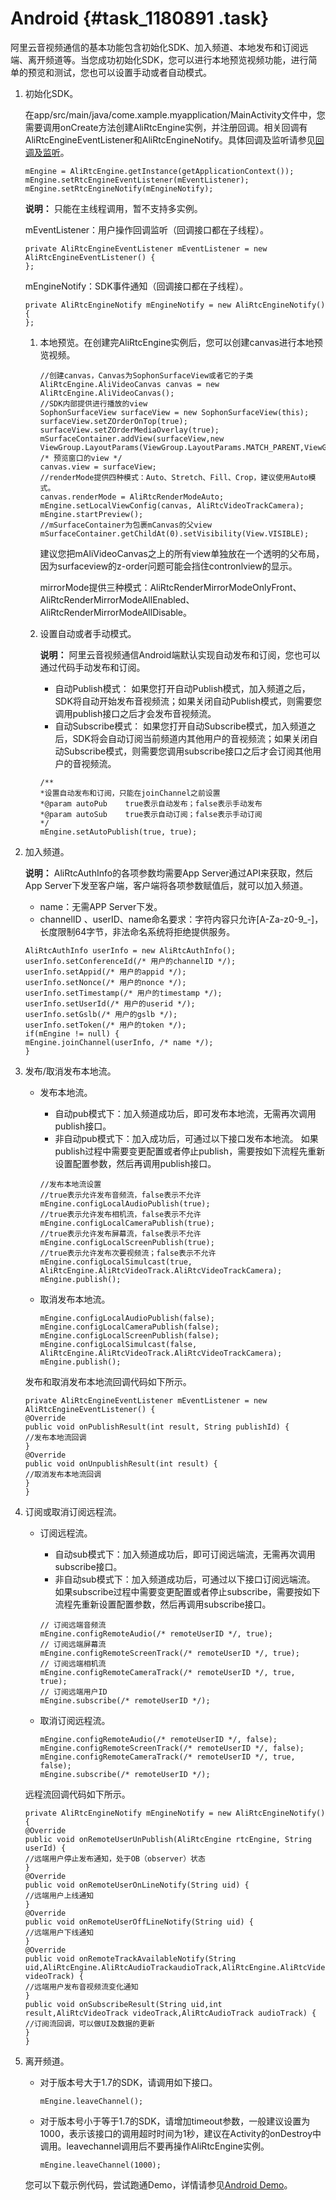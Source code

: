 # Android {#task_1180891 .task}

阿里云音视频通信的基本功能包含初始化SDK、加入频道、本地发布和订阅远端、离开频道等。当您成功初始化SDK，您可以进行本地预览视频功能，进行简单的预览和测试，您也可以设置手动或者自动模式。

1.  初始化SDK。 

    在app/src/main/java/come.xample.myapplication/MainActivity文件中，您需要调用onCreate方法创建AliRtcEngine实例，并注册回调。相关回调有AliRtcEngineEventListener和AliRtcEngineNotify。具体回调及监听请参见[回调及监听](../../../../cn.zh-CN//回调及监听.md#)。

    ``` {#codeblock_2b8_1ou_4ge .language-java}
    mEngine = AliRtcEngine.getInstance(getApplicationContext());
    mEngine.setRtcEngineEventListener(mEventListener);
    mEngine.setRtcEngineNotify(mEngineNotify);     
    ```

    **说明：** 只能在主线程调用，暂不支持多实例。

    mEventListener：用户操作回调监听（回调接口都在子线程）。

    ``` {#codeblock_lbf_num_3rm .language-java}
    private AliRtcEngineEventListener mEventListener = new AliRtcEngineEventListener() {
    };           
    ```

    mEngineNotify：SDK事件通知（回调接口都在子线程）。

    ``` {#codeblock_qx9_wpl_hlt .language-java}
    private AliRtcEngineNotify mEngineNotify = new AliRtcEngineNotify() {    
    };           
    ```

    1.  本地预览。在创建完AliRtcEngine实例后，您可以创建canvas进行本地预览视频。 

        ``` {#codeblock_df0_slj_a2x .language-java}
        //创建canvas，Canvas为SophonSurfaceView或者它的子类
        AliRtcEngine.AliVideoCanvas canvas = new AliRtcEngine.AliVideoCanvas();
        //SDK内部提供进行播放的view
        SophonSurfaceView surfaceView = new SophonSurfaceView(this);
        surfaceView.setZOrderOnTop(true);
        surfaceView.setZOrderMediaOverlay(true);
        mSurfaceContainer.addView(surfaceView,new ViewGroup.LayoutParams(ViewGroup.LayoutParams.MATCH_PARENT,ViewGroup.LayoutParams.MATCH_PARENT));
        /* 预览窗口的view */
        canvas.view = surfaceView; 
        //renderMode提供四种模式：Auto、Stretch、Fill、Crop，建议使用Auto模式。
        canvas.renderMode = AliRtcRenderModeAuto;
        mEngine.setLocalViewConfig(canvas, AliRtcVideoTrackCamera);
        mEngine.startPreview();
        //mSurfaceContainer为包裹mCanvas的父view
        mSurfaceContainer.getChildAt(0).setVisibility(View.VISIBLE); 
        ```

        建议您把mAliVideoCanvas之上的所有view单独放在一个透明的父布局，因为surfaceview的z-order问题可能会挡住contronlview的显示。

        mirrorMode提供三种模式：AliRtcRenderMirrorModeOnlyFront、AliRtcRenderMirrorModeAllEnabled、AliRtcRenderMirrorModeAllDisable。

    2.  设置自动或者手动模式。 

        **说明：** 阿里云音视频通信Android端默认实现自动发布和订阅，您也可以通过代码手动发布和订阅。

        -   自动Publish模式： 如果您打开自动Publish模式，加入频道之后，SDK将自动开始发布音视频流；如果关闭自动Publish模式，则需要您调用publish接口之后才会发布音视频流。
        -   自动Subscribe模式： 如果您打开自动Subscribe模式，加入频道之后，SDK将会自动订阅当前频道内其他用户的音视频流；如果关闭自动Subscribe模式，则需要您调用subscribe接口之后才会订阅其他用户的音视频流。
        ``` {#codeblock_5ok_l1v_dhu .language-java}
        /**
        *设置自动发布和订阅，只能在joinChannel之前设置
        *@param autoPub    true表示自动发布；false表示手动发布
        *@param autoSub    true表示自动订阅；false表示手动订阅
        */
        mEngine.setAutoPublish(true, true);           
        ```

2.  加入频道。 

    **说明：** AliRtcAuthInfo的各项参数均需要App Server通过API来获取，然后App Server下发至客户端，客户端将各项参数赋值后，就可以加入频道。

    -   name：无需APP Server下发。
    -   channelID 、userID、name命名要求：字符内容只允许\[A-Za-z0-9\_-\]，长度限制64字节，非法命名系统将拒绝提供服务。
    ``` {#codeblock_li5_4yx_lo2 .language-java}
    AliRtcAuthInfo userInfo = new AliRtcAuthInfo();
    userInfo.setConferenceId(/* 用户的channelID */);
    userInfo.setAppid(/* 用户的appid */);
    userInfo.setNonce(/* 用户的nonce */);
    userInfo.setTimestamp(/* 用户的timestamp */);
    userInfo.setUserId(/* 用户的userid */);
    userInfo.setGslb(/* 用户的gslb */);
    userInfo.setToken(/* 用户的token */);
    if(mEngine != null) {    
    mEngine.joinChannel(userInfo, /* name */);
    }
    ```

3.  发布/取消发布本地流。 

    -   发布本地流。

        -   自动pub模式下：加入频道成功后，即可发布本地流，无需再次调用publish接口。
        -   非自动pub模式下：加入成功后，可通过以下接口发布本地流。
        如果publish过程中需要变更配置或者停止publish，需要按如下流程先重新设置配置参数，然后再调用publish接口。

        ``` {#codeblock_n57_6ud_2t8 .language-java}
        //发布本地流设置
        //true表示允许发布音频流，false表示不允许
        mEngine.configLocalAudioPublish(true);
        //true表示允许发布相机流，false表示不允许
        mEngine.configLocalCameraPublish(true);
        //true表示允许发布屏幕流，false表示不允许
        mEngine.configLocalScreenPublish(true);
        //true表示允许发布次要视频流；false表示不允许
        mEngine.configLocalSimulcast(true, AliRtcEngine.AliRtcVideoTrack.AliRtcVideoTrackCamera);
        mEngine.publish();
        ```

    -   取消发布本地流。

        ``` {#codeblock_iri_faa_zo2 .language-java}
        mEngine.configLocalAudioPublish(false);
        mEngine.configLocalCameraPublish(false);
        mEngine.configLocalScreenPublish(false);
        mEngine.configLocalSimulcast(false, AliRtcEngine.AliRtcVideoTrack.AliRtcVideoTrackCamera);
        mEngine.publish();
        ```

    发布和取消发布本地流回调代码如下所示。

    ``` {#codeblock_qwo_62h_oa5 .language-java}
    private AliRtcEngineEventListener mEventListener = new AliRtcEngineEventListener() {
    @Override
    public void onPublishResult(int result, String publishId) {
    //发布本地流回调
    }
    @Override
    public void onUnpublishResult(int result) {
    //取消发布本地流回调
    }
    }
    ```

4.  订阅或取消订阅远程流。 

    -   订阅远程流。

        -   自动sub模式下：加入频道成功后，即可订阅远端流，无需再次调用subscribe接口。
        -   非自动sub模式下：加入频道成功后，可通过以下接口订阅远端流。
        如果subscribe过程中需要变更配置或者停止subscribe，需要按如下流程先重新设置配置参数，然后再调用subscribe接口。

        ``` {#codeblock_doe_w89_xls .language-java}
        // 订阅远端音频流
        mEngine.configRemoteAudio(/* remoteUserID */, true);
        // 订阅远端屏幕流
        mEngine.configRemoteScreenTrack(/* remoteUserID */, true);
        // 订阅远端相机流
        mEngine.configRemoteCameraTrack(/* remoteUserID */, true, true);
        // 订阅远端用户ID
        mEngine.subscribe(/* remoteUserID */);
        ```

    -   取消订阅远程流。

        ``` {#codeblock_qal_v1o_773 .language-java}
        mEngine.configRemoteAudio(/* remoteUserID */, false);
        mEngine.configRemoteScreenTrack(/* remoteUserID */, false);
        mEngine.configRemoteCameraTrack(/* remoteUserID */, true, false);
        mEngine.subscribe(/* remoteUserID */);
        ```

    远程流回调代码如下所示。

    ``` {#codeblock_2ak_k10_zff .language-java}
    private AliRtcEngineNotify mEngineNotify = new AliRtcEngineNotify() {
    @Override
    public void onRemoteUserUnPublish(AliRtcEngine rtcEngine, String userId) {
    //远端用户停止发布通知，处于OB（observer）状态
    }
    @Override
    public void onRemoteUserOnLineNotify(String uid) {
    //远端用户上线通知
    }
    @Override
    public void onRemoteUserOffLineNotify(String uid) {
    //远端用户下线通知
    }
    @Override
    public void onRemoteTrackAvailableNotify(String uid,AliRtcEngine.AliRtcAudioTrackaudioTrack,AliRtcEngine.AliRtcVideoTrack videoTrack) {
    //远端用户发布音视频流变化通知
    }
    public void onSubscribeResult(String uid,int result,AliRtcVideoTrack videoTrack,AliRtcAudioTrack audioTrack) {
    //订阅流回调，可以做UI及数据的更新
    }
    }
    ```

5.  离开频道。 

    -   对于版本号大于1.7的SDK，请调用如下接口。

        ``` {#codeblock_4w2_cvb_meg .language-java}
        mEngine.leaveChannel();
        ```

    -   对于版本号小于等于1.7的SDK，请增加timeout参数，一般建议设置为1000，表示该接口的调用超时时间为1秒，建议在Activity的onDestroy中调用。leavechannel调用后不要再操作AliRtcEngine实例。

        ``` {#codeblock_lwo_9vs_50d .language-java}
        mEngine.leaveChannel(1000);
        ```

    您可以下载示例代码，尝试跑通Demo，详情请参见[Android Demo](../../../../cn.zh-CN/.md#)。


